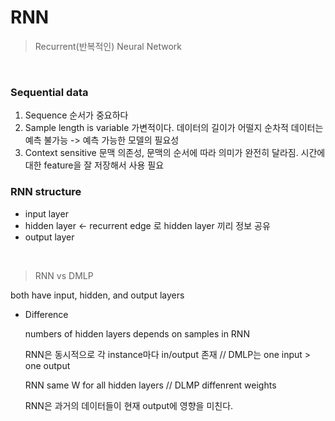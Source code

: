 # RNN

> Recurrent(반복적인) Neural Network

&nbsp;

### Sequential data

1. Sequence
   순서가 중요하다
2. Sample length is variable
   가변적이다. 데이터의 길이가 어떨지 순차적 데이터는 예측 불가능 -> 예측 가능한 모델의 필요성
3. Context sensitive
   문맥 의존성, 문맥의 순서에 따라 의미가 완전히 달라짐. 시간에 대한 feature을 잘 저장해서 사용 필요


### RNN structure
- input layer
- hidden layer <- recurrent edge 로 hidden layer 끼리 정보 공유
- output layer

&nbsp;

  > RNN vs DMLP

both have input, hidden, and output layers
- Difference

  numbers of hidden layers depends on samples in RNN

  RNN은 동시적으로 각 instance마다 in/output 존재 // DMLP는 one input > one output

  RNN same W for all hidden layers // DLMP diffenrent weights

  RNN은 과거의 데이터들이 현재 output에 영향을 미친다. 
